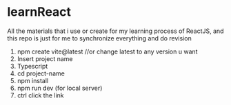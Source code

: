 # learnReact
All the materials that i use or create for my learning process of ReactJS, and this repo is just for me to synchronize everything and do revision

1. npm create vite@latest //or change latest to any version u want
2. Insert project name
3. Typescript
4. cd project-name
5. npm install
6. npm run dev (for local server)
7. ctrl click the link
